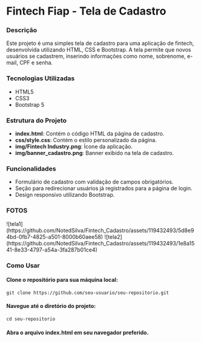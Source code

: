 <h1>Fintech Fiap - Tela de Cadastro</h1>
<h3>Descrição</h3>
<p>Este projeto é uma simples tela de cadastro para uma aplicação de fintech, desenvolvida utilizando HTML, CSS e Bootstrap. A tela permite que novos usuários se cadastrem, inserindo informações como nome, sobrenome, e-mail, CPF e senha.</p>
<h3>Tecnologias Utilizadas</h3>
<ul>
  <li>HTML5</li>
  <li>CSS3</li>
  <li>Bootstrap 5</li>
</ul>
<h3>Estrutura do Projeto</h3>
<ul>
  <li><strong>index.html</strong>: Contém o código HTML da página de cadastro.</li>
  <li><strong>css/style.css</strong>: Contém o estilo personalizado da página.</li>
  <li><strong>img/Fintech Industry.png</strong>: Ícone da aplicação.</li>
  <li><strong>img/banner_cadastro.png</strong>: Banner exibido na tela de cadastro.</li>
</ul>
<h3>Funcionalidades</h3>
<ul>
  <li>Formulário de cadastro com validação de campos obrigatórios.</li>
  <li>Seção para redirecionar usuários já registrados para a página de login.</li>
  <li>Design responsivo utilizando Bootstrap.</li>
</ul>
<h3>FOTOS</h3>
![tela1](https://github.com/NotedSilva/Fintech_Cadastro/assets/119432493/5d8e94bd-0fb7-4825-a501-8000b60aee58)
![tela2](https://github.com/NotedSilva/Fintech_Cadastro/assets/119432493/1e8a1541-8e33-4797-a54a-3fa287b01ce4)



<h3>Como Usar</h3>
<p>
  <h4>Clone o repositório para sua máquina local:</h4>
  <code>git clone https://github.com/seu-usuario/seu-repositorio.git</code> <br/>
  <h4>Navegue até o diretório do projeto:</h4>
  <code>cd seu-repositorio</code> <br/>
  <h4>Abra o arquivo index.html em seu navegador preferido.</h4>
</p>
